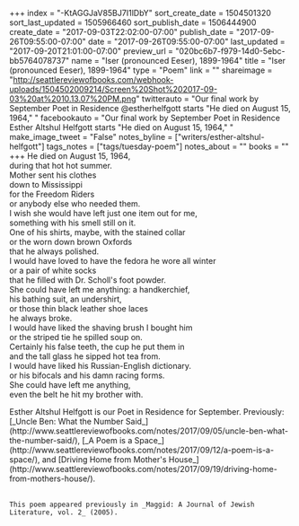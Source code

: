 +++
index = "-KtAGGJaV85BJ7I1lDbY"
sort_create_date = 1504501320
sort_last_updated = 1505966460
sort_publish_date = 1506444900
create_date = "2017-09-03T22:02:00-07:00"
publish_date = "2017-09-26T09:55:00-07:00"
date = "2017-09-26T09:55:00-07:00"
last_updated = "2017-09-20T21:01:00-07:00"
preview_url = "020bc6b7-f979-14d0-5ebc-bb5764078737"
name = "Iser (pronounced Eeser), 1899-1964"
title = "Iser (pronounced Eeser), 1899-1964"
type = "Poem"
link = ""
shareimage = "http://seattlereviewofbooks.com/webhook-uploads/1504502009214/Screen%20Shot%202017-09-03%20at%2010.13.07%20PM.png"
twitterauto = "Our final work by September Poet in Residence @estherhelfgott starts \"He died on August 15, 1964,\" "
facebookauto = "Our final work by September Poet in Residence Esther Altshul Helfgott starts \"He died on August 15, 1964,\" "
make_image_tweet = "False"
notes_byline = ["writers/esther-altshul-helfgott"]
tags_notes = ["tags/tuesday-poem"]
notes_about = ""
books = ""
+++
He died on August 15, 1964,<br>
during that hot hot summer.<br>
Mother sent his clothes<br>
down to Mississippi<br>
for the Freedom Riders<br>
or anybody else who needed them.<br>
I wish she would have left just one item out for me,<br>
something with his smell still on it.<br>
One of his shirts, maybe, with the stained collar<br>
or the worn down brown Oxfords<br>
that he always polished.<br>
I would have loved to have the fedora he wore all winter<br>
or a pair of white socks<br>
that he filled with Dr. Scholl's foot powder.<br>
She could have left me anything: a handkerchief,<br>
his bathing suit, an undershirt,<br>
or those thin black leather shoe laces<br>
he always broke.<br>
I would have liked the shaving brush I bought him<br>
or the striped tie he spilled soup on.<br>
Certainly his false teeth, the cup he put them in<br>
and the tall glass he sipped hot tea from.<br>
I would have liked his Russian-English dictionary.<br>
or his bifocals and his damn racing forms.<br>
She could have left me anything,<br>
even the belt he hit my brother with.

<p class="poem-footer">
    Esther Altshul Helfgott is our Poet in Residence for September. Previously: [_Uncle Ben: What the Number Said_](http://www.seattlereviewofbooks.com/notes/2017/09/05/uncle-ben-what-the-number-said/), [_A Poem is a Space_](http://www.seattlereviewofbooks.com/notes/2017/09/12/a-poem-is-a-space/), and [Driving Home from Mother's House_](http://www.seattlereviewofbooks.com/notes/2017/09/19/driving-home-from-mothers-house/).<br><br> 

    This poem appeared previously in _Maggid: A Journal of Jewish Literature, vol. 2_ (2005).
</p>